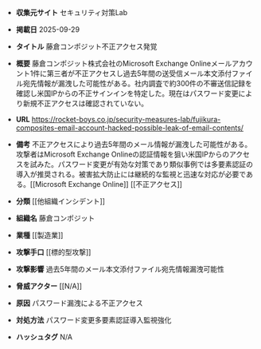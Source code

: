 - **収集元サイト**
セキュリティ対策Lab

- **掲載日**
2025-09-29

- **タイトル**
藤倉コンポジット不正アクセス発覚

- **概要**
藤倉コンポジット株式会社のMicrosoft Exchange Onlineメールアカウント1件に第三者が不正アクセスし過去5年間の送受信メール本文添付ファイル宛先情報が漏洩した可能性がある。社内調査で約300件の不審送信記録を確認し米国IPからの不正サインインを特定した。現在はパスワード変更により新規不正アクセスは確認されていない。

- **URL**
https://rocket-boys.co.jp/security-measures-lab/fujikura-composites-email-account-hacked-possible-leak-of-email-contents/

- **備考**
不正アクセスにより過去5年間のメール情報が漏洩した可能性がある。攻撃者はMicrosoft Exchange Onlineの認証情報を狙い米国IPからのアクセスを試みた。パスワード変更が有効な対策であり類似事例では多要素認証の導入が推奨される。被害拡大防止には継続的な監視と迅速な対応が必要である。[[Microsoft Exchange Online]] [[不正アクセス]]

- **分類**
[[他組織インシデント]]

- **組織名**
藤倉コンポジット

- **業種**
[[製造業]]

- **攻撃手口**
[[標的型攻撃]]

- **攻撃影響**
過去5年間のメール本文添付ファイル宛先情報漏洩可能性

- **脅威アクター**
[[N/A]]

- **原因**
パスワード漏洩による不正アクセス

- **対処方法**
パスワード変更多要素認証導入監視強化

- **ハッシュタグ**
N/A
